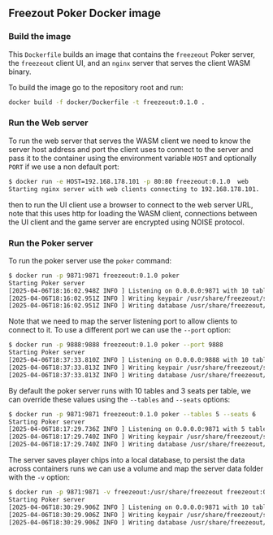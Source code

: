 ## Freezout Poker Docker image

### Build the image

This `Dockerfile` builds an image that contains the `freezeout` Poker server, the
`freezeout` client UI, and an `nginx` server that serves the client WASM binary.

To build the image go to the repository root and run:

```bash
docker build -f docker/Dockerfile -t freezeout:0.1.0 .
```

### Run the Web server

To run the web server that serves the WASM client we need to know the server host
address and port the client uses to connect to the server and pass it to the
container using the environment variable `HOST` and optionally `PORT` if we use a non
default port:

``` bash
$ docker run -e HOST=192.168.178.101 -p 80:80 freezeout:0.1.0  web
Starting nginx server with web clients connecting to 192.168.178.101.
```

then to run the UI client use a browser to connect to the web server URL, note that
this uses http for loading the WASM client, connections between the UI client and the
game server are encrypted using NOISE protocol.

### Run the Poker server

To run the poker server use the `poker` command:

```bash
$ docker run -p 9871:9871 freezeout:0.1.0 poker
Starting Poker server
[2025-04-06T18:16:02.948Z INFO ] Listening on 0.0.0.0:9871 with 10 tables and 3 seats per table
[2025-04-06T18:16:02.951Z INFO ] Writing keypair /usr/share/freezeout/server.phrase
[2025-04-06T18:16:02.951Z INFO ] Writing database /usr/share/freezeout/game.db
```

Note that we need to map the server listening port to allow clients to connect to it.
To use a different port we can use the `--port` option:

``` bash
$ docker run -p 9888:9888 freezeout:0.1.0 poker --port 9888
Starting Poker server
[2025-04-06T18:37:33.810Z INFO ] Listening on 0.0.0.0:9888 with 10 tables and 3 seats per table
[2025-04-06T18:37:33.813Z INFO ] Writing keypair /usr/share/freezeout/server.phrase
[2025-04-06T18:37:33.813Z INFO ] Writing database /usr/share/freezeout/game.db
```

By default the poker server runs with 10 tables and 3 seats per table, we can
override these values using the `--tables` and `--seats` options:

``` bash
$ docker run -p 9871:9871 freezeout:0.1.0 poker --tables 5 --seats 6
Starting Poker server
[2025-04-06T18:17:29.736Z INFO ] Listening on 0.0.0.0:9871 with 5 tables and 6 seats per table
[2025-04-06T18:17:29.740Z INFO ] Writing keypair /usr/share/freezeout/server.phrase
[2025-04-06T18:17:29.740Z INFO ] Writing database /usr/share/freezeout/game.db
```

The server saves player chips into a local database, to persist the data across
containers runs we can use a volume and map the server data folder with the `-v`
option:

``` bash
$ docker run -p 9871:9871 -v freezeout:/usr/share/freezeout freezeout:0.1.0 poker
Starting Poker server
[2025-04-06T18:30:29.906Z INFO ] Listening on 0.0.0.0:9871 with 10 tables and 3 seats per table
[2025-04-06T18:30:29.906Z INFO ] Writing keypair /usr/share/freezeout/server.phrase
[2025-04-06T18:30:29.906Z INFO ] Writing database /usr/share/freezeout/game.db
```

